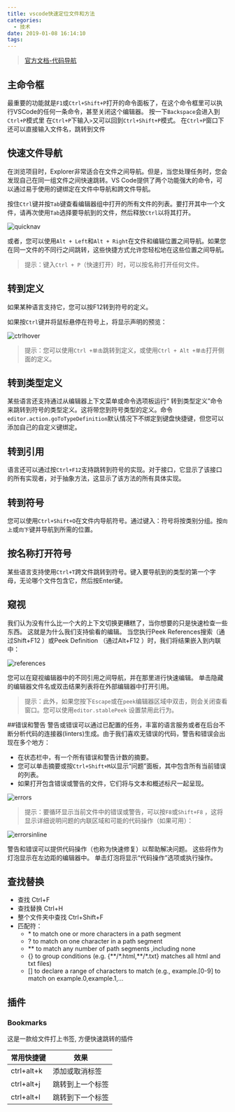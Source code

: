 ```yaml
---
title: vscode快速定位文件和方法
categories:
  - 技术
date: 2019-01-08 16:14:10
tags:
---
```


> [官方文档-代码导航](https://code.visualstudio.com/docs/editor/editingevolved)

## 主命令框
最重要的功能就是`F1`或`Ctrl+Shift+P`打开的命令面板了，在这个命令框里可以执行VSCode的任何一条命令，甚至关闭这个编辑器。
按一下`Backspace`会进入到`Ctrl+P`模式里
在`Ctrl+P`下输入`>`又可以回到`Ctrl+Shift+P`模式。
在`Ctrl+P`窗口下还可以直接输入文件名，跳转到文件

## 快速文件导航
在浏览项目时，Explorer非常适合在文件之间导航。但是，当您处理任务时，您会发现自己在同一组文件之间快速跳转。VS Code提供了两个功能强大的命令，可以通过易于使用的键绑定在文件中导航和跨文件导航。

按住`Ctrl`键并按`Tab`键查看编辑器组中打开的所有文件的列表。要打开其中一个文件，请再次使用`Tab`选择要导航到的文件，然后释放`Ctrl`以将其打开。

![quicknav](vscode快速定位文件和方法/quicknav.png)

或者，您可以使用`Alt + Left`和`Alt + Right`在文件和编辑位置之间导航。如果您在同一文件的不同行之间跳转，这些快捷方式允许您轻松地在这些位置之间导航。

> 提示：键入`Ctrl + P`（快速打开）时，可以按名称打开任何文件。

## 转到定义

如果某种语言支持它，您可以按F12转到符号的定义。

如果按`Ctrl`键并将鼠标悬停在符号上，将显示声明的预览：

![ctrlhover](vscode快速定位文件和方法/ctrlhover.png)

> 提示：您可以使用`Ctrl +单击`跳转到定义，或使用`Ctrl + Alt +单击`打开侧面的定义。

## 转到类型定义
某些语言还支持通过从编辑器上下文菜单或命令选项板运行“ 转到类型定义”命令来跳转到符号的类型定义。这将带您到符号类型的定义。命令`editor.action.goToTypeDefinition`默认情况下不绑定到键盘快捷键，但您可以添加自己的自定义键绑定。

## 转到引用
语言还可以通过按`Ctrl+F12`支持跳转到符号的实现。对于接口，它显示了该接口的所有实现者，对于抽象方法，这显示了该方法的所有具体实现。

## 转到符号
您可以使用`Ctrl+Shift+O`在文件内导航符号。通过键入：符号将按类别分组。按`向上`或`向下`键并导航到所需的位置。

## 按名称打开符号
某些语言支持使用`Ctrl+T`跨文件跳转到符号。键入要导航到的类型的第一个字母，无论哪个文件包含它，然后按Enter键。

## 窥视
我们认为没有什么比一个大的上下文切换更糟糕了，当你想要的只是快速检查一些东西。 这就是为什么我们支持偷看的编辑。 当您执行Peek References搜索（通过Shift+F12 ）或Peek Definition （通过Alt+F12 ）时，我们将结果嵌入到内联中：

![references](vscode快速定位文件和方法/references.png)

您可以在窥视编辑器中的不同引用之间导航，并在那里进行快速编辑。 单击隐藏的编辑器文件名或双击结果列表将在外部编辑器中打开引用。

> 提示：此外，如果您按下`Escape`或在`peek`编辑器区域中双击，则会关闭查看窗口。您可以使用`editor.stablePeek` 设置禁用此行为。

##错误和警告
警告或错误可以通过已配置的任务，丰富的语言服务或者在后台不断分析代码的连接器(linters)生成。由于我们喜欢无错误的代码，警告和错误会出现在多个地方：

- 在状态栏中，有一个所有错误和警告计数的摘要。
- 您可以单击摘要或按`Ctrl+Shift+M`以显示“问题”面板，其中包含所有当前错误的列表。
- 如果打开包含错误或警告的文件，它们将与文本和概述标尺一起呈现。

![errors](vscode快速定位文件和方法/errors.png)

> 提示：要循环显示当前文件中的错误或警告，可以按`F8`或`Shift+F8` ，这将显示详细说明问题的内联区域和可能的代码操作（如果可用）：

![errorsinline](vscode快速定位文件和方法/errorsinline.png)

警告和错误可以提供代码操作（也称为快速修复）以帮助解决问题。 这些将作为灯泡显示在左边距的编辑器中。 单击灯泡将显示“代码操作”选项或执行操作。

## 查找替换

- 查找 Ctrl+F
- 查找替换 Ctrl+H
- 整个文件夹中查找 Ctrl+Shift+F
- 匹配符：
  - \* to match one or more characters in a path segment
  - ? to match on one character in a path segment
  - ** to match any number of path segments ,including none
  - {} to group conditions (e.g. {\*\*/\*.html,\*\*/\*.txt} matches all html and txt files)
  - [] to declare a range of characters to match (e.g., example.[0-9] to match on example.0,example.1,…

## 插件

### Bookmarks

这是一款给文件打上书签, 方便快速跳转的插件

| 常用快捷键 | 效果             |
| ---------- | ---------------- |
| ctrl+alt+k | 添加或取消标签   |
| ctrl+alt+j | 跳转到上一个标签 |
| ctrl+alt+l | 跳转到下一个标签 |



